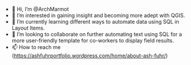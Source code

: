 - 👋 Hi, I’m @ArchMarmot
- 👀 I’m interested in gaining insight and becoming more adept with QGIS.
- 🌱 I’m currently learning different ways to automate data using SQL in Layout Items.
- 💞️ I’m looking to collaborate on further automating text using SQL for a more user-friendly template for co-workers to display field results.
- 📫 How to reach me (https://ashfuhrportfolio.wordpress.com/home/about-ash-fuhr/)

<!---
ArchMarmot/ArchMarmot is a ✨ special ✨ repository because its `README.md` (this file) appears on your GitHub profile.
You can click the Preview link to take a look at your changes.
--->
